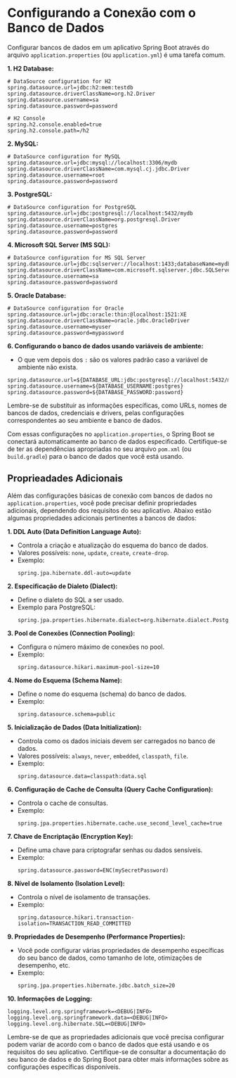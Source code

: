# Configurando a Conexão com o Banco de Dados

Configurar bancos de dados em um aplicativo Spring Boot através do arquivo `application.properties` (ou `application.yml`) é uma tarefa comum. 

**1. H2 Database:**

```properties
# DataSource configuration for H2
spring.datasource.url=jdbc:h2:mem:testdb
spring.datasource.driverClassName=org.h2.Driver
spring.datasource.username=sa
spring.datasource.password=password

# H2 Console
spring.h2.console.enabled=true
spring.h2.console.path=/h2
```

**2. MySQL:**

```properties
# DataSource configuration for MySQL
spring.datasource.url=jdbc:mysql://localhost:3306/mydb
spring.datasource.driverClassName=com.mysql.cj.jdbc.Driver
spring.datasource.username=root
spring.datasource.password=password
```

**3. PostgreSQL:**

```properties
# DataSource configuration for PostgreSQL
spring.datasource.url=jdbc:postgresql://localhost:5432/mydb
spring.datasource.driverClassName=org.postgresql.Driver
spring.datasource.username=postgres
spring.datasource.password=password
```



**4. Microsoft SQL Server (MS SQL):**

```properties
# DataSource configuration for MS SQL Server
spring.datasource.url=jdbc:sqlserver://localhost:1433;databaseName=mydb
spring.datasource.driverClassName=com.microsoft.sqlserver.jdbc.SQLServerDriver
spring.datasource.username=sa
spring.datasource.password=password
```

**5. Oracle Database:**

```properties
# DataSource configuration for Oracle
spring.datasource.url=jdbc:oracle:thin:@localhost:1521:XE
spring.datasource.driverClassName=oracle.jdbc.OracleDriver
spring.datasource.username=myuser
spring.datasource.password=mypassword
```
**6. Configurando o banco de dados usando variáveis de ambiente:**

- O que vem depois dos `:` são os valores padrão caso a variável de ambiente não exista.

```
spring.datasource.url=${DATABASE_URL:jdbc:postgresql://localhost:5432/mydb}
spring.datasource.username=${DATABASE_USERNAME:postgres}
spring.datasource.password=${DATABASE_PASSWORD:password}
```

Lembre-se de substituir as informações específicas, como URLs, nomes de bancos de dados, credenciais e drivers, pelas configurações correspondentes ao seu ambiente e banco de dados.

Com essas configurações no `application.properties`, o Spring Boot se conectará automaticamente ao banco de dados especificado. Certifique-se de ter as dependências apropriadas no seu arquivo `pom.xml` (ou `build.gradle`) para o banco de dados que você está usando.

## Proprieadades Adicionais

Além das configurações básicas de conexão com bancos de dados no `application.properties`, você pode precisar definir propriedades adicionais, dependendo dos requisitos do seu aplicativo. Abaixo estão algumas propriedades adicionais pertinentes a bancos de dados:

**1. DDL Auto (Data Definition Language Auto):**
   - Controla a criação e atualização do esquema do banco de dados.
   - Valores possíveis: `none`, `update`, `create`, `create-drop`.
   - Exemplo:
     ```properties
     spring.jpa.hibernate.ddl-auto=update
     ```

**2. Especificação de Dialeto (Dialect):**
   - Define o dialeto do SQL a ser usado.
   - Exemplo para PostgreSQL:
     ```properties
     spring.jpa.properties.hibernate.dialect=org.hibernate.dialect.PostgreSQLDialect
     ```

**3. Pool de Conexões (Connection Pooling):**
   - Configura o número máximo de conexões no pool.
   - Exemplo:
     ```properties
     spring.datasource.hikari.maximum-pool-size=10
     ```

**4. Nome do Esquema (Schema Name):**
   - Define o nome do esquema (schema) do banco de dados.
   - Exemplo:
     ```properties
     spring.datasource.schema=public
     ```

**5. Inicialização de Dados (Data Initialization):**
   - Controla como os dados iniciais devem ser carregados no banco de dados.
   - Valores possíveis: `always`, `never`, `embedded`, `classpath`, `file`.
   - Exemplo:
     ```properties
     spring.datasource.data=classpath:data.sql
     ```

**6. Configuração de Cache de Consulta (Query Cache Configuration):**
   - Controla o cache de consultas.
   - Exemplo:
     ```properties
     spring.jpa.properties.hibernate.cache.use_second_level_cache=true
     ```

**7. Chave de Encriptação (Encryption Key):**
   - Define uma chave para criptografar senhas ou dados sensíveis.
   - Exemplo:
     ```properties
     spring.datasource.password=ENC(mySecretPassword)
     ```

**8. Nível de Isolamento (Isolation Level):**
   - Controla o nível de isolamento de transações.
   - Exemplo:
     ```properties
     spring.datasource.hikari.transaction-isolation=TRANSACTION_READ_COMMITTED
     ```

**9. Propriedades de Desempenho (Performance Properties):**
   - Você pode configurar várias propriedades de desempenho específicas do seu banco de dados, como tamanho de lote, otimizações de desempenho, etc.
   - Exemplo:
     ```properties
     spring.jpa.properties.hibernate.jdbc.batch_size=20
     ```

**10. Informações de Logging:**

```
logging.level.org.springframework=<DEBUG|INFO>
logging.level.org.springframework.data=<DEBUG|INFO>
logging.level.org.hibernate.SQL=<DEBUG|INFO>
```

Lembre-se de que as propriedades adicionais que você precisa configurar podem variar de acordo com o banco de dados que está usando e os requisitos do seu aplicativo. Certifique-se de consultar a documentação do seu banco de dados e do Spring Boot para obter mais informações sobre as configurações específicas disponíveis.